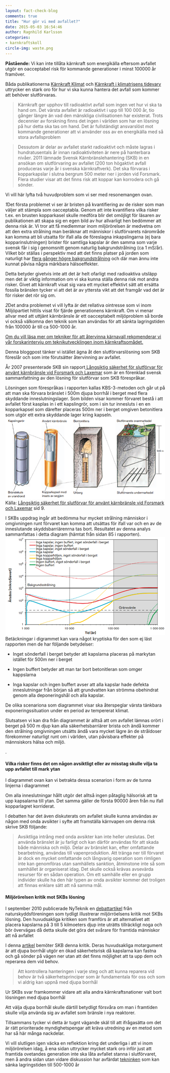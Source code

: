 ```yaml
---
layout: fact-check-blog
comments: true
title: "Hur gör vi med avfallet?"
date: 2015-05-03 16:54:46
author: Ragnhild Karlsson
categories:
- karnkraftskoll
circle-img: waste.png
---
```


<b>Påstående:</b> Vi kan inte tillåta kärnkraft som energikälla eftersom avfallet utgör en oacceptabel risk för kommande generationer i minst 100000 år framöver.

Båda publikationerna <a href="/assets/files/karnkraft_klimat.pdf">Kärnkraft Klimat</a> och <a href="/assets/files/mp_arg_kärnkraft.pdf">Kärnkraft i klimatrisens tidevarv</a> uttrycker en stark oro för hur vi ska kunna hantera det avfall som kommer att behöver slutförvaras.

<blockquote>Kärnkraft ger upphov till radioaktivt avfall som ingen vet hur vi ska ta hand om. Det värsta avfallet är radioaktivt i upp till 100 000 år, tio gånger längre än vad den mänskliga civilisationen har existerat. Trots decennier av forskning finns det ingen i
världen som har en lösning på hur detta ska tas om hand. Det är fullständigt ansvarslöst mot kommande generationer att vi använder oss av en energikälla med så stora avfallsproblem
</blockquote>
<blockquote>Dessutom är delar av avfallet starkt radioaktivt och måste lagras i hundratusentals år innan radioaktiviteten är nere på hanterbara nivåer. 2011 lämnade Svensk Kärnbränslehantering (SKB) in en ansökan om slutförvaring av avfallet (200 ton högaktivt avfall
produceras varje år i svenska kärnkraftverk). Det ska förvaras i kopparkapslar i slutna bergrum 500 meter ner i jorden vid
Forsmark. Flera studier visar att det finns risk att koppar kan korrodera och gå sönder.
</blockquote>

Vi vill här lyfta två huvudproblem som vi ser med resonemangen ovan. 

<span class="fa-stack fa-lg chapter-icon waste-square"><i class="fa fa-square fa-stack-2x"></i><i class="fa fa-stack-1x fa-inverse">1</i></span>Det första problemet vi ser är bristen på kvantifiering av de risker som man väljer att stämpla som oacceptabla. Genom att inte kvantifiera vilka risker t.ex. en brusten kopparkasel skulle medföra blir det omöjligt för läsaren av publikationen att skapa sig en egen bild av hur allvarligt hen bedömmer att denna risk är. Vi tror att få medlemmar inom miljörörelsen är medvetna om att den extra strålning man beräknar att människor i slutförvarets närområde kan komma att bli utsatta för ifall alla de föreslagna inkapslingarna (ej bara kopparinslutningen) brister för samtliga kapslar är den samma som varje svensk får  i sig i genomsnitt genom naturlig bakgrundstrålning (ca 1 mS/år). Vilket bör ställas i perspektiv med att det finns platser på jorden som naturligt har <a href="http://www.ncbi.nlm.nih.gov/pubmed/11769138">flera gånger högre bakgrundstrålning</a> och där man ännu inte kunnat påvisa några märkbara hälsoeffekter. 

Detta betyder givetvis inte att det är helt ofarligt med radioaktiva utsläpp men det är viktig information om vi ska kunna ställa denna risk mot andra risker. Givet att kärnkraft visat sig vara ett mycket effektivt sätt att ersätta fossila bränslen tycker vi att det är av yttersta vikt att det framgår vad det är för risker det rör sig om.

<span class="fa-stack fa-lg chapter-icon waste-square"><i class="fa fa-square fa-stack-2x"></i><i class="fa fa-stack-1x fa-inverse">2</i></span>Det andra problemet vi vill lyfta är det rellativa ointresse som vi inom Miljöpartiet hittils visat för fjärde generationens kärnkraft. Om vi menar allvar med att uttjänt kärnbränsle är ett oacceptabelt miljöproblem så borde vi också välkomna den teknik som kan användas för att sänkta lagringstiden från 100000 år till ca 500-1000 år.

<a href="/tech/"><i class="fa fa-arrow-circle-o-right read-more-arrow"></i> Om du vill läsa mer om tekniker för att återvinna kärnavall rekomenderar vi vår forskarintervju om teknikutvecklingen inom kärnkraftsomådet.</a>

Denna bloggpost tänker vi istället ägna åt den slutförvarslösning som SKB föreslår och som inte förutsätter återvinning av avfallet.

År 2007 presenterade SKB sin rapport<a href="/assets/files/skb_rapport.pdf"> Långsiktig säkerhet för slutförvar
för använt kärnbränsle vid Forsmark och Laxemar</a> som är en förenklad svensk sammanfattning av den lösning för slutförvar som SKB förespråkar.

Lösningen som förespråkas i rapporten kallas KBS-3-metoden och går ut på att man ska förvara bränslet i 500m djupa borrhål i berget med flera skyddande inneslutningslager. Som bilden visar kommer förvaret bestå i att avfallet först kasplas in i ett kapslingrör, som i sin tur innesluts i en en kopparkapsel som därefter placeras 500m ner i berget omgiven betonitlera som utgör ett extra skyddande lager kring kapseln. 
<img class="img-responsive blog-img" src="/assets/img/fact-check/kbs3_lager.png">
Källa: <a href="/assets/files/skb_rapport.pdf">Långsiktig säkerhet för slutförvar
för använt kärnbränsle vid Forsmark och Laxemar</a> sid 9.

I SKBs uppdrag ingår att bedömma hur mycket strålning människor i omgivningen runt förvaret kan komma att utsättas för ifall var och en av de inneslutande skyddsbarriärenrna tas bort. Resultatet av denna analys sammanfattas i detta diagram (hämtat från sidan 85 i rapporten).
<img class="img-responsive blog-img" src="/assets/img/fact-check/kbs3_diagram_lager.png">
Betäckningar i digrammet kan vara något kryptiska för den som ej läst rapporten men de har följande betydelser:
<ul>
<li><p>Inget sönderfall i berget betyder att kapslarna placeras på markytan istället för 500m ner i berget</p></li>
<li><p>Ingen buffert betyder att man tar bort betonitleran som omger kappslarna<p></li>
<li><p>Inga kapslar och ingen buffert avser att alla kapslar hade defekta inneslutningar från början så att grundvatten kan strömma obehindrat genom alla deponeringshål och alla kapslar.</p></li>
</ul>
<p>De olika scenariona som diagrammet visar ska återspeglar värsta tänkbara exponeringssituation under en period av tempererat
klimat.</p>
<p>Slutsatsen vi kan dra från diagrammet är alltså att om avfallet lämnas orört i berget på 500 m djup kan alla säkerhetsbarriärer brista och ändå kommer den strålning omgivningen utsätts ändå vara mycket lägre än de stråldoser förekommer naturligt runt om i världen, utan påvisbara effekter på männsiskors hälsa och miljö.</p>. 
<h4>Vilka risker finns det om någon avsiktligt eller av misstag skulle vilja ta upp avfallet till mark ytan</h4>
<p>I diagrammet ovan kan vi betrakta dessa scenarion i form av de tunna linjerna i diagrammet</p>
<p>Om alla inneslutningar hållt utgör det alltså ingen påtaglig hälsorisk att ta upp kapsalarna till ytan. Det samma gäller de första 90000 åren från nu ifall kopparlagret korriderat.</p>
<p>I debatten har det även diskuterats om avfallet skulle kunna användas av någon med onda avsikter i syfte att framställa kärnvapen om denna risk skrive SKB följande:</p>
<blockquote>
Avsiktliga intrång med onda avsikter kan inte heller uteslutas. Det använda bränslet är ju farligt
och kan därför användas för att skada både människa och miljö. Delar av bränslet kan, efter
omfattande bearbetning, användas till vapenproduktion. Att tränga ner till förvaret är dock en
mycket omfattande och långvarig operation som rimligen inte kan genomföras utan samhällets
sanktion, åtminstone inte så som samhället är organiserat idag. Det skulle också krävas
avsevärda resurser för en sådan operation. Om ett samhälle eller en grupp individer skulle ha
den här typen av onda avsikter kommer det troligen att finnas enklare sätt att nå samma mål.
</blockquote>
<h4>Miljörörelsen kritik mot SKBs lösning</h4>
<p>I september 2010 publicerade NyTeknik en <a href="http://www.nyteknik.se/asikter/debatt/article2470024.ece">debattartikel</a> från naturskyddsföreningen som tydligt illustrerar miljörröelsens kritik mot SKBs lösning. Den huvudsakliga kritiken som framförs är att alternativet att placera kapslarna på 3 till 5 kilmoeters djup inte uträtts tillräckligt noga och bör övervägas då detta skulle det göra det svårare för framtida människor att nå avfallet</p>
<p> I denna <a href="http://www.nyteknik.se/nyheter/energi_miljo/karnkraft/article264679.ece">artikel</a> bemöter SKB denna kritik. Deras huvudsakliga motargument är att djupa borrhål utgör en ökad säkerhetsrisk då kapslarna kan fastna och gå sönder på vägen ner utan att det finns möjlighet att ta upp dem och reperarea dem vid behov.
<blockquote> Att kontrollera hanteringen i varje steg och att kunna reparera vid behov är två säkerhetsprinciper som är fundamentala för oss och som vi aldrig kan uppnå med djupa borrhål</blockquote>
<p>Ur SKBs svar framkommer vidare att alla andra kärnkraftsnationer valt bort lösningen med djupa borrhål</p>
<p>Att välja djupa borrhål skulle därtill betydligt försvåra om man i framtiden skulle vilja använda sig av avfallet som bränsle i nya reaktorer.</p>
<p>Tillsammans tycker vi detta är tugnt vägande skäl till att ifrågasätta om det är rätt prioriterade myndighetspengar att kräva utredning av en metod som har så här många nackdelar.</p><p>Vi vill slutligen igen väcka en reflektion kring det underliga i att vi inom miljörörelsen idag, å ena sidan uttrycker mycket stark oro inför just att framtida ovetandes generation inte ska låta avfallet stanna i slutförvaret, men å andra sidan utan vidare diskussion har avfärdat <a href="/tech/">tekninken</a> som kan sänka lagringstiden till 500-1000 år</p>
